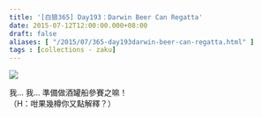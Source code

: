 ```yaml
---
title: '[白狼365] Day193：Darwin Beer Can Regatta'
date: 2015-07-12T12:00:00.000+08:00
draft: false
aliases: [ "/2015/07/365-day193darwin-beer-can-regatta.html" ]
tags : [collections - zaku]
---
```


![](/images/zaku193.jpg)

我... 我... 準備做酒罐船參賽之嘛！    
（H：咁果幾樽你又點解釋？）
